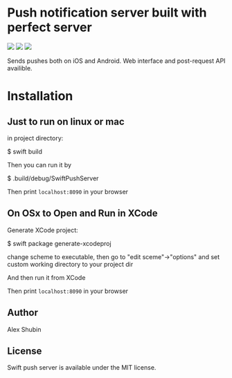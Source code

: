 
# Push notification server built with perfect server

<p>
<img src="https://img.shields.io/badge/Swift-4.2-orange.svg">
<img src="https://img.shields.io/badge/Platforms-OS%20X%20%7C%20Linux%20-lightgray.svg?style=flat">
<img src="https://img.shields.io/packagist/l/doctrine/orm.svg">
</p>

Sends pushes both on iOS and Android. Web interface and post-request API availible.

# Installation

## Just to run on linux or mac

in project directory:

$ swift build

Then you can run it by 

$ .build/debug/SwiftPushServer

Then print `localhost:8090` in your browser

## On OSx to Open and Run in XCode

Generate XCode project:

$ swift package generate-xcodeproj

change scheme to executable, then go to "edit sceme"->"options" and set custom working directory to your project dir

And then run it from XCode

Then print `localhost:8090` in your browser

## Author

Alex Shubin

## License

Swift push server is available under the MIT license.
